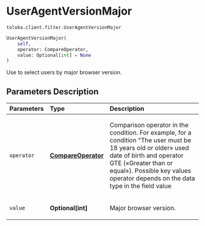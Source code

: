 # UserAgentVersionMajor
`toloka.client.filter.UserAgentVersionMajor`

```python
UserAgentVersionMajor(
    self,
    operator: CompareOperator,
    value: Optional[int] = None
)
```

Use to select users by major browser version.

## Parameters Description

| Parameters | Type | Description |
| :----------| :----| :-----------|
`operator`|**[CompareOperator](toloka.client.primitives.operators.CompareOperator.md)**|<p>Comparison operator in the condition. For example, for a condition &quot;The user must be 18 years old or older» used date of birth and operator GTE («Greater than or equal»). Possible key values operator depends on the data type in the field value</p>
`value`|**Optional\[int\]**|<p>Major browser version.</p>
